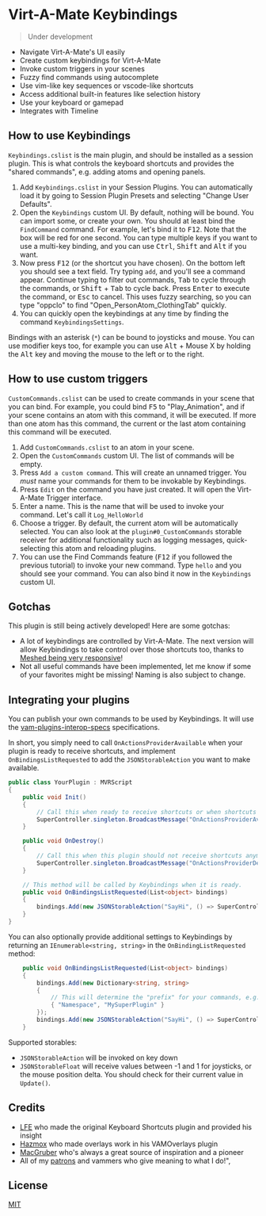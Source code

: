 # Virt-A-Mate Keybindings

> Under development

- Navigate Virt-A-Mate's UI easily
- Create custom keybindings for Virt-A-Mate
- Invoke custom triggers in your scenes
- Fuzzy find commands using autocomplete
- Use vim-like key sequences or vscode-like shortcuts
- Access additional built-in features like selection history
- Use your keyboard or gamepad
- Integrates with Timeline

## How to use Keybindings

`Keybindings.cslist` is the main plugin, and should be installed as a session plugin. This is what controls the keyboard shortcuts and provides the "shared commands", e.g. adding atoms and opening panels.

1. Add `Keybindings.cslist` in your Session Plugins. You can automatically load it by going to Session Plugin Presets and selecting "Change User Defaults".
2. Open the `Keybindings` custom UI. By default, nothing will be bound. You can import some, or create your own. You should at least bind the `FindCommand` command. For example, let's bind it to <kbd>F12</kbd>. Note that the box will be red for one second. You can type multiple keys if you want to use a multi-key binding, and you can use <kbd>Ctrl</kbd>, <kbd>Shift</kbd> and <kbd>Alt</kbd> if you want.
3. Now press <kbd>F12</kbd> (or the shortcut you have chosen). On the bottom left you should see a text field. Try typing `add`, and you'll see a command appear. Continue typing to filter out commands, <kbd>Tab</kbd> to cycle through the commands, or <kbd>Shift</kbd> + <kbd>Tab</kbd> to cycle back. Press <kbd>Enter</kbd> to execute the command, or <kbd>Esc</kbd> to cancel. This uses fuzzy searching, so you can type "oppclo" to find "Open_PersonAtom_ClothingTab" quickly.
4. You can quickly open the keybindings at any time by finding the command `KeybindingsSettings`.

Bindings with an asterisk (`*`) can be bound to joysticks and mouse. You can use modifier keys too, for example you can use <kbd>Alt</kbd> + Mouse X by holding the <kbd>Alt</kbd> key and moving the mouse to the left or to the right.

## How to use custom triggers

`CustomCommands.cslist` can be used to create commands in your scene that you can bind. For example, you could bind <kbd>F5</kbd> to "Play_Animation", and if your scene contains an atom with this command, it will be executed. If more than one atom has this command, the current or the last atom containing this command will be executed.

1. Add `CustomCommands.cslist` to an atom in your scene.
2. Open the `CustomCommands` custom UI. The list of commands will be empty.
3. Press `Add a custom command`. This will create an unnamed trigger. You _must_ name your commands for them to be invokable by Keybindings.
4. Press `Edit` on the command you have just created. It will open the Virt-A-Mate Trigger interface.
5. Enter a name. This is the name that will be used to invoke your command. Let's call it `Log_HelloWorld`
6. Choose a trigger. By default, the current atom will be automatically selected. You can also look at the `plugin#0_CustomCommands` storable receiver for additional functionality such as logging messages, quick-selecting this atom and reloading plugins.
7. You can use the Find Commands feature (<kbd>F12</kbd> if you followed the previous tutorial) to invoke your new command. Type `hello` and you should see your command. You can also bind it now in the `Keybindings` custom UI.

## Gotchas

This plugin is still being actively developed! Here are some gotchas:

- A lot of keybindings are controlled by Virt-A-Mate. The next version will allow Keybindings to take control over those shortcuts too, thanks to [Meshed being very responsive](https://hub.virtamate.com/threads/1-20-1-6-ability-to-disable-or-override-built-in-shortcuts-quick-win.3841/#post-9675)!
- Not all useful commands have been implemented, let me know if some of your favorites might be missing! Naming is also subject to change.

## Integrating your plugins

You can publish your own commands to be used by Keybindings. It will use the [vam-plugins-interop-specs](https://github.com/vam-community/vam-plugins-interop-specs) specifications.

In short, you simply need to call `OnActionsProviderAvailable` when your plugin is ready to receive shortcuts, and implement `OnBindingsListRequested` to add the `JSONStorableAction` you want to make available.

```c#
public class YourPlugin : MVRScript
{
    public void Init()
    {
        // Call this when ready to receive shortcuts or when shortcuts have changed
        SuperController.singleton.BroadcastMessage("OnActionsProviderAvailable", this, SendMessageOptions.DontRequireReceiver);
    }

    public void OnDestroy()
    {
        // Call this when this plugin should not receive shortcuts anymore
        SuperController.singleton.BroadcastMessage("OnActionsProviderDestroyed", this, SendMessageOptions.DontRequireReceiver);
    }

    // This method will be called by Keybindings when it is ready.
    public void OnBindingsListRequested(List<object> bindings)
    {
        bindings.Add(new JSONStorableAction("SayHi", () => SuperController.LogMessage("Hi!")));
    }
}
```

You can also optionally provide additional settings to Keybindings by returning an `IEnumerable<string, string>` in the `OnBindingListRequested` method:

```c#
    public void OnBindingsListRequested(List<object> bindings)
    {
        bindings.Add(new Dictionary<string, string>
        {
            // This will determine the "prefix" for your commands, e.g. MySuperPlugin.SayHi
            { "Namespace", "MySuperPlugin" }
        });
        bindings.Add(new JSONStorableAction("SayHi", () => SuperController.LogMessage("Hi!")));
    }
```

Supported storables:

- `JSONStorableAction` will be invoked on key down
- `JSONStorableFloat` will receive values between -1 and 1 for joysticks, or the mouse position delta. You should check for their current value in `Update()`.

## Credits

- [LFE](https://github.com/lfe999) who made the original Keyboard Shortcuts plugin and provided his insight
- [Hazmox](https://hub.virtamate.com/members/hazmhox.351/) who made overlays work in his VAMOverlays plugin
- [MacGruber](https://www.patreon.com/MacGruber_Laboratory/) who's always a great source of inspiration and a pioneer
- All of my [patrons](https://www.patreon.com/acidbubbles) and vammers who give meaning to what I do!",

## License

[MIT](LICENSE.md)
